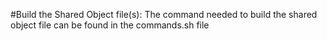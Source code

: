 #Build the Shared Object file(s):
    The command needed to build the shared object file can be found in the
    commands.sh file
